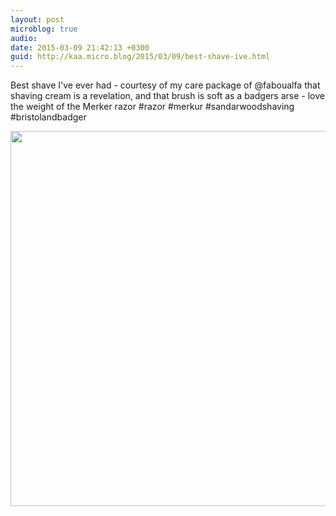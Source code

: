 ```yaml
---
layout: post
microblog: true
audio: 
date: 2015-03-09 21:42:13 +0300
guid: http://kaa.micro.blog/2015/03/09/best-shave-ive.html
---
```

Best shave I've ever had - courtesy of my care package of @faboualfa that shaving cream is a revelation, and that brush is soft as a badgers arse - love the weight of the Merker razor #razor #merkur #sandarwoodshaving #bristolandbadger

<img src="https://micro.kaa.bz/uploads/2018/e038b79d66.jpg" width="600" height="600" />
